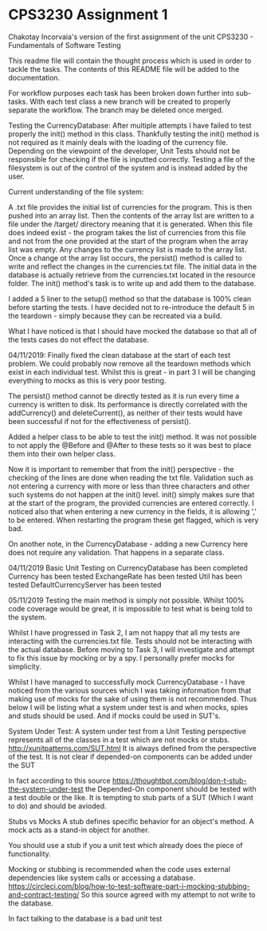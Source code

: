# CPS3230 Assignment 1
Chakotay Incorvaia's version of the first assignment of the unit CPS3230 - Fundamentals of Software Testing

This readme file will contain the thought process which is used in order to tackle the tasks.
The contents of this README file will be added to the documentation.


For workflow purposes each task has been broken down further into sub-tasks.
With each test class a new branch will be created to properly separate the workflow.
The branch may be deleted once merged.

Testing the CurrencyDatabase:
After multiple attempts I have failed to test properly the init() method in this class.
Thankfully testing the init() method is not required as it mainly deals with the loading of the 
currency file. Depending on the viewpoint of the developer, Unit Tests should not be
responsible for checking if the file is inputted correctly. Testing a file of the filesystem is out
of the control of the system and is instead added by the user.

Current understanding of the file system: 

A .txt file provides the initial list of currencies for the program. This is then pushed into an
array list. Then the contents of the array list are written to a file under the /target/ directory meaning that it
is generated. When this file does indeed exist - the program takes the list of currencies from this file
and not from the one provided at the start of the program when the array list was empty.
Any changes to the currency list is made to the array list. Once a change ot the array list occurs, the persist() method
is called to write and reflect the changes in the currencies.txt file.
The initial data in the database is actually retrieve from the currencies.txt located
in the resource folder. The init() method's task is to write up and add them to the database.

I added a 5 liner to the setup() method so that the database is 100% clean before starting the tests.
I have decided not to re-introduce the default 5 in the teardown - simply because they can be recreated via
a build. 

What I have noticed is that I should have mocked the database so that all of the tests cases do not
effect the database.

04/11/2019: Finally fixed the clean database at the start of each test problem. We could probably now remove all the teardown
methods which exist in each individual test. Whilst this is great - in part 3 I will be changing everything
to mocks as this is very poor testing.

The persist() method cannot be directly tested as it is run every time a currency is written to disk.
Its performance is directly correlated with the addCurrency() and deleteCurrent(), as neither of their tests
would have been successful if not for the effectiveness of persist().

Added a helper class to be able to test the init() method. It was not possible to not apply the @Before and @After to these tests
so it was best to place them into their own helper class.

Now it is important to remember that from the init() perspective - the checking of the lines are done when reading the txt file.
Validation such as not entering a currency with more or less than three characters and other such systems do not happen at the init() level.
init() simply makes sure that at the start of the program, the provided currencies are entered correctly.
I noticed also that when entering a new currency in the fields, it is allowing ',' to be entered. When restarting the program these get
flagged, which is very bad.

On another note, in the CurrencyDatabase - adding a new Currency here does not require any validation. That happens in a separate class.

04/11/2019 Basic Unit Testing on CurrencyDatabase has been completed
Currency has been tested
ExchangeRate has been tested
Util has been tested
DefaultCurrencyServer has been tested


05/11/2019 Testing the main method is simply not possible. Whilst 100% code coverage would be great,
it is impossible to test what is being told to the system.

Whilst I have progressed in Task 2, I am not happy that all my tests are interacting with the currencies.txt file. Tests
should not be interacting with the actual database. Before moving to Task 3, I will investigate and attempt to fix this issue by mocking or
by a spy. I personally prefer mocks for simplicity.

Whilst I have managed to successfully mock CurrencyDatabase - I have noticed from the various sources which
I was taking information from that making use of mocks for the sake of using them is not recommended. Thus below
I will be listing what a system under test is and when mocks, spies and studs should be used. And if mocks could be used in SUT's.

System Under Test:
A system under test from a Unit Testing perspective represents all of the classes in a test which are not mocks or stubs.
http://xunitpatterns.com/SUT.html
It is always defined from the perspective of the test. It is not clear if depended-on components can be added under the SUT

In fact according to this source https://thoughtbot.com/blog/don-t-stub-the-system-under-test the Depended-On component should be
tested with a test double or the like. It is tempting to stub parts of a SUT (Which I want to do) and should be avioded.

Stubs vs Mocks
A stub defines specific behavior for an object's method. A mock acts as a stand-in object for another.

You should use a stub if you a unit test which already does the piece of functionality.

Mocking or stubbing is recommended when the code uses external dependencies like system calls or accessing a database.
https://circleci.com/blog/how-to-test-software-part-i-mocking-stubbing-and-contract-testing/
So this source agreed with my attempt to not write to the database.

In fact talking to the database is a bad unit test